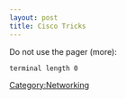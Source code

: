 ```yaml
---
layout: post 
title: Cisco Tricks
---
```


Do not use the pager (more):

    terminal length 0

[Category:Networking](Category:Networking "wikilink")
